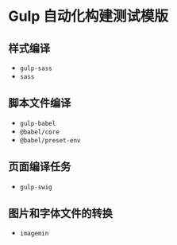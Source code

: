 # Gulp 自动化构建测试模版

## 样式编译

- `gulp-sass`
- `sass`

## 脚本文件编译

- `gulp-babel`
- `@babel/core`
- `@babel/preset-env`

## 页面编译任务

- `gulp-swig`

## 图片和字体文件的转换

- `imagemin`
